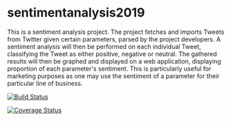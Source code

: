 # sentimentanalysis2019
This is a sentiment analysis project. The project fetches and imports Tweets from Twitter given certain parameters, parsed by the project developers. A sentiment analysis will then be performed on each individual Tweet, classifying the Tweet as either positive, negative or neutral. The gathered results will then be graphed and displayed on a web application, displaying proportion of each parameter's sentiment. This is particularly useful for marketing purposes as one may use the sentiment of a parameter for their particular line of business.

[![Build Status](https://travis-ci.org/nadiasalgado/sentimentanalysis2019.svg?branch=master)](https://travis-ci.org/nadiasalgado/sentimentanalysis2019)

[![Coverage Status](https://coveralls.io/repos/github/nadiasalgado/sentimentanalysis2019/badge.svg?branch=dev)](https://coveralls.io/github/nadiasalgado/sentimentanalysis2019?branch=dev)

